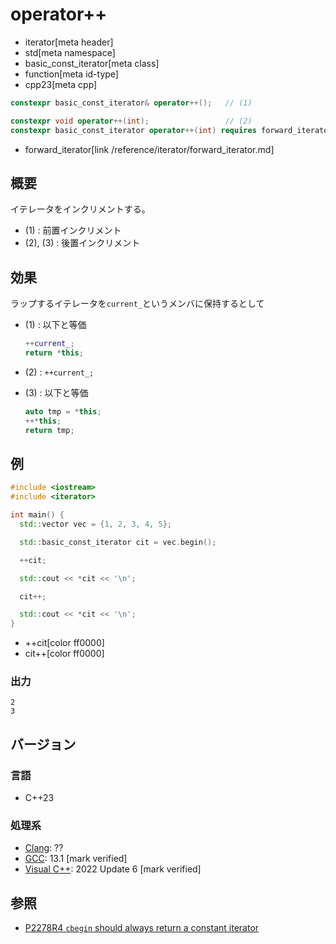 # operator++
* iterator[meta header]
* std[meta namespace]
* basic_const_iterator[meta class]
* function[meta id-type]
* cpp23[meta cpp]

```cpp
constexpr basic_const_iterator& operator++();   // (1)

constexpr void operator++(int);                 // (2)
constexpr basic_const_iterator operator++(int) requires forward_iterator<Iterator>; // (3)
```
* forward_iterator[link /reference/iterator/forward_iterator.md]

## 概要

イテレータをインクリメントする。

- (1) : 前置インクリメント
- (2), (3) : 後置インクリメント

## 効果

ラップするイテレータを`current_`というメンバに保持するとして

- (1) : 以下と等価  
    ```cpp
    ++current_;
    return *this;
    ```

- (2) : `++current_;`

- (3) : 以下と等価  
    ```cpp
    auto tmp = *this;
    ++*this;
    return tmp;
    ```

## 例
```cpp example
#include <iostream>
#include <iterator>

int main() {
  std::vector vec = {1, 2, 3, 4, 5};

  std::basic_const_iterator cit = vec.begin();

  ++cit;

  std::cout << *cit << '\n';

  cit++;

  std::cout << *cit << '\n';
}
```
* ++cit[color ff0000]
* cit++[color ff0000]

### 出力
```
2
3
```

## バージョン
### 言語
- C++23

### 処理系
- [Clang](/implementation.md#clang): ??
- [GCC](/implementation.md#gcc): 13.1 [mark verified]
- [Visual C++](/implementation.md#visual_cpp): 2022 Update 6 [mark verified]

## 参照

- [P2278R4 `cbegin` should always return a constant iterator](https://www.open-std.org/jtc1/sc22/wg21/docs/papers/2022/p2278r4.html)
